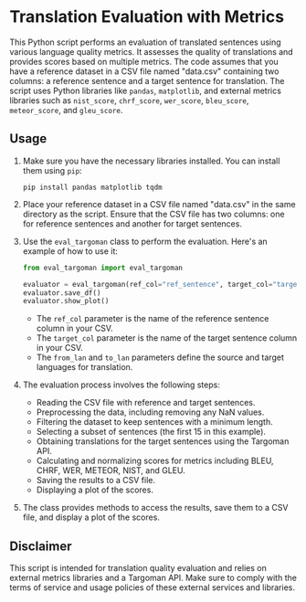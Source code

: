# Translation Evaluation with Metrics

This Python script performs an evaluation of translated sentences using various language quality metrics. It assesses the quality of translations and provides scores based on multiple metrics. The code assumes that you have a reference dataset in a CSV file named "data.csv" containing two columns: a reference sentence and a target sentence for translation. The script uses Python libraries like `pandas`, `matplotlib`, and external metrics libraries such as `nist_score`, `chrf_score`, `wer_score`, `bleu_score`, `meteor_score`, and `gleu_score`.

## Usage

1. Make sure you have the necessary libraries installed. You can install them using `pip`:

   ```
   pip install pandas matplotlib tqdm
   ```

2. Place your reference dataset in a CSV file named "data.csv" in the same directory as the script. Ensure that the CSV file has two columns: one for reference sentences and another for target sentences.

3. Use the `eval_targoman` class to perform the evaluation. Here's an example of how to use it:

   ```python
   from eval_targoman import eval_targoman

   evaluator = eval_targoman(ref_col="ref_sentence", target_col="target_sentence", from_lan="fa", to_lan="en")
   evaluator.save_df()
   evaluator.show_plot()
   ```

   - The `ref_col` parameter is the name of the reference sentence column in your CSV.
   - The `target_col` parameter is the name of the target sentence column in your CSV.
   - The `from_lan` and `to_lan` parameters define the source and target languages for translation.

4. The evaluation process involves the following steps:
   - Reading the CSV file with reference and target sentences.
   - Preprocessing the data, including removing any NaN values.
   - Filtering the dataset to keep sentences with a minimum length.
   - Selecting a subset of sentences (the first 15 in this example).
   - Obtaining translations for the target sentences using the Targoman API.
   - Calculating and normalizing scores for metrics including BLEU, CHRF, WER, METEOR, NIST, and GLEU.
   - Saving the results to a CSV file.
   - Displaying a plot of the scores.

5. The class provides methods to access the results, save them to a CSV file, and display a plot of the scores.

## Disclaimer

This script is intended for translation quality evaluation and relies on external metrics libraries and a Targoman API. Make sure to comply with the terms of service and usage policies of these external services and libraries.
